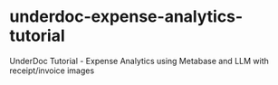 # underdoc-expense-analytics-tutorial
UnderDoc Tutorial - Expense Analytics using Metabase and LLM with receipt/invoice images
